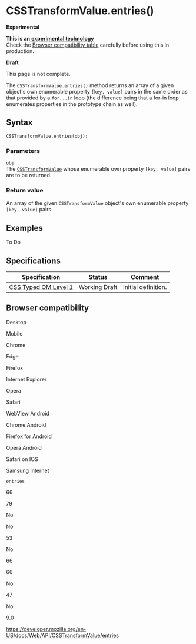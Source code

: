 # CSSTransformValue.entries()

**Experimental**

**This is an [experimental technology](https://developer.mozilla.org/en-US/docs/MDN/Guidelines/Conventions_definitions#experimental)**  
Check the [Browser compatibility table](#browser_compatibility) carefully before using this in production.

**Draft**

This page is not complete.

The `CSSTransformValue.entries()` method returns an array of a given object's own enumerable property `[key, value]` pairs in the same order as that provided by a <span class="page-not-created">`for...in`</span> loop (the difference being that a for-in loop enumerates properties in the prototype chain as well).

## Syntax

    CSSTransformValue.entries(obj);

### Parameters

`obj`  
The [`CSSTransformValue`](../csstransformvalue) whose enumerable own property `[key, value]` pairs are to be returned.

### Return value

An array of the given `CSSTransformValue` object's own enumerable property `[key, value]` pairs.

## Examples

To Do

## Specifications

<table><thead><tr class="header"><th>Specification</th><th>Status</th><th>Comment</th></tr></thead><tbody><tr class="odd"><td><a href="https://drafts.css-houdini.org/css-typed-om-1/#dom-csstransformvalue">CSS Typed OM Level 1</a></td><td><span class="spec-wd">Working Draft</span></td><td>Initial definition.</td></tr></tbody></table>

## Browser compatibility

Desktop

Mobile

Chrome

Edge

Firefox

Internet Explorer

Opera

Safari

WebView Android

Chrome Android

Firefox for Android

Opera Android

Safari on IOS

Samsung Internet

`entries`

66

79

No

No

53

No

66

66

No

47

No

9.0

<a href="https://developer.mozilla.org/en-US/docs/Web/API/CSSTransformValue/entries" class="_attribution-link">https://developer.mozilla.org/en-US/docs/Web/API/CSSTransformValue/entries</a>
